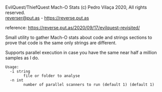 EvilQuest/ThiefQuest Mach-O Stats
(c) Pedro Vilaça 2020, All rights reserved.  
reverser@put.as - https://reverse.put.as  

reference: https://reverse.put.as/2020/09/17/evilquest-revisited/

Small utility to gather Mach-O stats about code and strings sections to prove that code is the same only strings are different.

Supports parallel execution in case you have the same near half a million samples as I do.

```
Usage:
  -i string
        file or folder to analyse
  -n int
        number of parallel scanners to run (default 1) (default 1)
```
